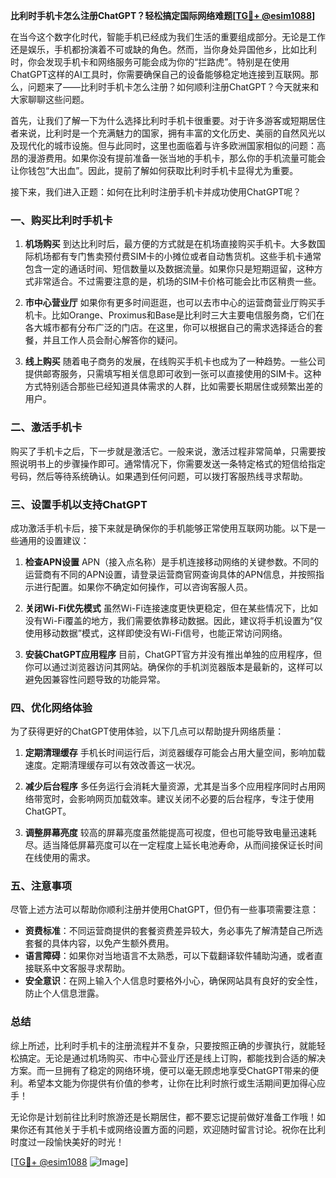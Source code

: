 **比利时手机卡怎么注册ChatGPT？轻松搞定国际网络难题[[TG💪+ @esim1088](https://t.me/s/esim1088)]**

在当今这个数字化时代，智能手机已经成为我们生活的重要组成部分。无论是工作还是娱乐，手机都扮演着不可或缺的角色。然而，当你身处异国他乡，比如比利时，你会发现手机卡和网络服务可能会成为你的“拦路虎”。特别是在使用ChatGPT这样的AI工具时，你需要确保自己的设备能够稳定地连接到互联网。那么，问题来了——比利时手机卡怎么注册？如何顺利注册ChatGPT？今天就来和大家聊聊这些问题。

首先，让我们了解一下为什么选择比利时手机卡很重要。对于许多游客或短期居住者来说，比利时是一个充满魅力的国家，拥有丰富的文化历史、美丽的自然风光以及现代化的城市设施。但与此同时，这里也面临着与许多欧洲国家相似的问题：高昂的漫游费用。如果你没有提前准备一张当地的手机卡，那么你的手机流量可能会让你钱包“大出血”。因此，提前了解如何获取比利时手机卡显得尤为重要。

接下来，我们进入正题：如何在比利时注册手机卡并成功使用ChatGPT呢？

### **一、购买比利时手机卡**

1. **机场购买**
   到达比利时后，最方便的方式就是在机场直接购买手机卡。大多数国际机场都有专门售卖预付费SIM卡的小摊位或者自动售货机。这些手机卡通常包含一定的通话时间、短信数量以及数据流量。如果你只是短期逗留，这种方式非常适合。不过需要注意的是，机场的SIM卡价格可能会比市区稍贵一些。

2. **市中心营业厅**
   如果你有更多时间逛逛，也可以去市中心的运营商营业厅购买手机卡。比如Orange、Proximus和Base是比利时三大主要电信服务商，它们在各大城市都有分布广泛的门店。在这里，你可以根据自己的需求选择适合的套餐，并且工作人员会耐心解答你的疑问。

3. **线上购买**
   随着电子商务的发展，在线购买手机卡也成为了一种趋势。一些公司提供邮寄服务，只需填写相关信息即可收到一张可以直接使用的SIM卡。这种方式特别适合那些已经知道具体需求的人群，比如需要长期居住或频繁出差的用户。

### **二、激活手机卡**

购买了手机卡之后，下一步就是激活它。一般来说，激活过程非常简单，只需要按照说明书上的步骤操作即可。通常情况下，你需要发送一条特定格式的短信给指定号码，然后等待系统确认。如果遇到任何问题，可以拨打客服热线寻求帮助。

### **三、设置手机以支持ChatGPT**

成功激活手机卡后，接下来就是确保你的手机能够正常使用互联网功能。以下是一些通用的设置建议：

1. **检查APN设置**
   APN（接入点名称）是手机连接移动网络的关键参数。不同的运营商有不同的APN设置，请登录运营商官网查询具体的APN信息，并按照指示进行配置。如果你不确定如何操作，可以咨询客服人员。

2. **关闭Wi-Fi优先模式**
   虽然Wi-Fi连接速度更快更稳定，但在某些情况下，比如没有Wi-Fi覆盖的地方，我们需要依靠移动数据。因此，建议将手机设置为“仅使用移动数据”模式，这样即使没有Wi-Fi信号，也能正常访问网络。

3. **安装ChatGPT应用程序**
   目前，ChatGPT官方并没有推出单独的应用程序，但你可以通过浏览器访问其网站。确保你的手机浏览器版本是最新的，这样可以避免因兼容性问题导致的功能异常。

### **四、优化网络体验**

为了获得更好的ChatGPT使用体验，以下几点可以帮助提升网络质量：

1. **定期清理缓存**
   手机长时间运行后，浏览器缓存可能会占用大量空间，影响加载速度。定期清理缓存可以有效改善这一状况。

2. **减少后台程序**
   多任务运行会消耗大量资源，尤其是当多个应用程序同时占用网络带宽时，会影响网页加载效率。建议关闭不必要的后台程序，专注于使用ChatGPT。

3. **调整屏幕亮度**
   较高的屏幕亮度虽然能提高可视度，但也可能导致电量迅速耗尽。适当降低屏幕亮度可以在一定程度上延长电池寿命，从而间接保证长时间在线使用的需求。

### **五、注意事项**

尽管上述方法可以帮助你顺利注册并使用ChatGPT，但仍有一些事项需要注意：

- **资费标准**：不同运营商提供的套餐资费差异较大，务必事先了解清楚自己所选套餐的具体内容，以免产生额外费用。
- **语言障碍**：如果你对当地语言不太熟悉，可以下载翻译软件辅助沟通，或者直接联系中文客服寻求帮助。
- **安全意识**：在网上输入个人信息时要格外小心，确保网站具有良好的安全性，防止个人信息泄露。

### **总结**

综上所述，比利时手机卡的注册流程并不复杂，只要按照正确的步骤执行，就能轻松搞定。无论是通过机场购买、市中心营业厅还是线上订购，都能找到合适的解决方案。而一旦拥有了稳定的网络环境，便可以毫无顾虑地享受ChatGPT带来的便利。希望本文能为你提供有价值的参考，让你在比利时旅行或生活期间更加得心应手！

无论你是计划前往比利时旅游还是长期居住，都不要忘记提前做好准备工作哦！如果你还有其他关于手机卡或网络设置方面的问题，欢迎随时留言讨论。祝你在比利时度过一段愉快美好的时光！

[[TG💪+ @esim1088](https://t.me/s/esim1088) ![Image](https://i.postimg.cc/4NQfJmqS/Snipaste-2025-05-13-00-14-12.png)]